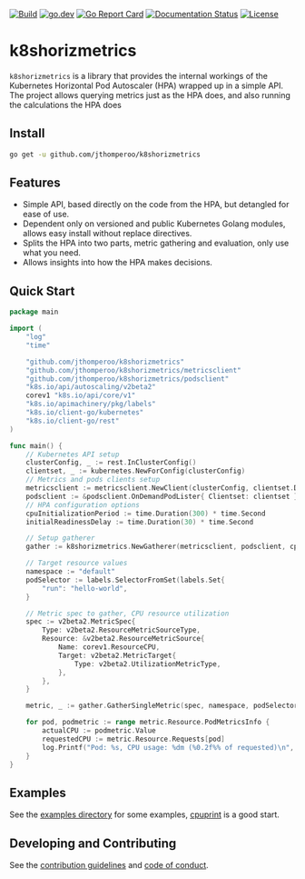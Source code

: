[![Build](https://github.com/jthomperoo/k8shorizmetrics/workflows/main/badge.svg)](https://github.com/jthomperoo/k8shorizmetrics/actions)
[![go.dev](https://img.shields.io/badge/go.dev-reference-007d9c?logo=go&logoColor=white&style=flat)](https://pkg.go.dev/github.com/jthomperoo/k8shorizmetrics)
[![Go Report
Card](https://goreportcard.com/badge/github.com/jthomperoo/k8shorizmetrics)](https://goreportcard.com/report/github.com/jthomperoo/k8shorizmetrics)
[![Documentation
Status](https://readthedocs.org/projects/k8shorizmetrics/badge/?version=latest)](https://k8shorizmetrics.readthedocs.io/en/latest)
[![License](https://img.shields.io/:license-apache-blue.svg)](https://www.apache.org/licenses/LICENSE-2.0.html)

# k8shorizmetrics

`k8shorizmetrics` is a library that provides the internal workings of the Kubernetes Horizontal Pod Autoscaler (HPA)
wrapped up in a simple API. The project allows querying metrics just as the HPA does, and also running the calculations
the HPA does

## Install

```bash
go get -u github.com/jthomperoo/k8shorizmetrics
```

## Features

- Simple API, based directly on the code from the HPA, but detangled for ease of use.
- Dependent only on versioned and public Kubernetes Golang modules, allows easy install without replace directives.
- Splits the HPA into two parts, metric gathering and evaluation, only use what you need.
- Allows insights into how the HPA makes decisions.

## Quick Start

```go
package main

import (
	"log"
	"time"

	"github.com/jthomperoo/k8shorizmetrics"
	"github.com/jthomperoo/k8shorizmetrics/metricsclient"
	"github.com/jthomperoo/k8shorizmetrics/podsclient"
	"k8s.io/api/autoscaling/v2beta2"
	corev1 "k8s.io/api/core/v1"
	"k8s.io/apimachinery/pkg/labels"
	"k8s.io/client-go/kubernetes"
	"k8s.io/client-go/rest"
)

func main() {
    // Kubernetes API setup
    clusterConfig, _ := rest.InClusterConfig()
    clientset, _ := kubernetes.NewForConfig(clusterConfig)
    // Metrics and pods clients setup
    metricsclient := metricsclient.NewClient(clusterConfig, clientset.Discovery())
    podsclient := &podsclient.OnDemandPodLister{ Clientset: clientset }
    // HPA configuration options
    cpuInitializationPeriod := time.Duration(300) * time.Second
    initialReadinessDelay := time.Duration(30) * time.Second

    // Setup gatherer
    gather := k8shorizmetrics.NewGatherer(metricsclient, podsclient, cpuInitializationPeriod, initialReadinessDelay)

    // Target resource values
    namespace := "default"
    podSelector := labels.SelectorFromSet(labels.Set{
        "run": "hello-world",
    }

    // Metric spec to gather, CPU resource utilization
    spec := v2beta2.MetricSpec{
        Type: v2beta2.ResourceMetricSourceType,
        Resource: &v2beta2.ResourceMetricSource{
            Name: corev1.ResourceCPU,
            Target: v2beta2.MetricTarget{
                Type: v2beta2.UtilizationMetricType,
            },
        },
    }

    metric, _ := gather.GatherSingleMetric(spec, namespace, podSelector)

    for pod, podmetric := range metric.Resource.PodMetricsInfo {
        actualCPU := podmetric.Value
        requestedCPU := metric.Resource.Requests[pod]
        log.Printf("Pod: %s, CPU usage: %dm (%0.2f%% of requested)\n", pod, actualCPU, float64(actualCPU)/float64(requestedCPU)*100.0)
    }
}
```

## Examples

See the [examples directory](./examples/) for some examples, [cpuprint](./examples/cpuprint/) is a good start.

## Developing and Contributing

See the [contribution guidelines](CONTRIBUTING.md) and [code of conduct](CODE_OF_CONDUCT.md).
